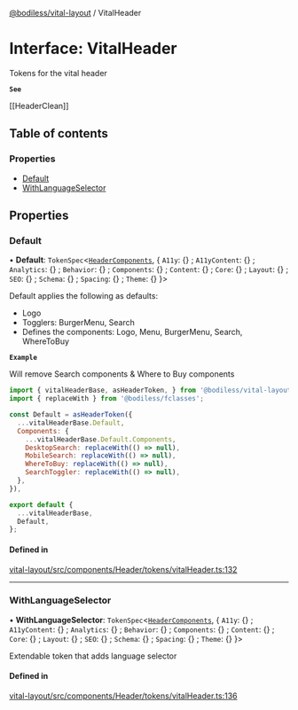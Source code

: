 [@bodiless/vital-layout](../README.md) / VitalHeader

# Interface: VitalHeader

Tokens for the vital header

**`See`**

[[HeaderClean]]

## Table of contents

### Properties

- [Default](VitalHeader.md#default)
- [WithLanguageSelector](VitalHeader.md#withlanguageselector)

## Properties

### Default

• **Default**: `TokenSpec`<[`HeaderComponents`](HeaderComponents.md), { `A11y`: {} ; `A11yContent`: {} ; `Analytics`: {} ; `Behavior`: {} ; `Components`: {} ; `Content`: {} ; `Core`: {} ; `Layout`: {} ; `SEO`: {} ; `Schema`: {} ; `Spacing`: {} ; `Theme`: {}  }\>

Default applies the following as defaults:
- Logo
- Togglers: BurgerMenu, Search
- Defines the components: Logo, Menu, BurgerMenu, Search, WhereToBuy

**`Example`**

Will remove Search components & Where to Buy components
```js
import { vitalHeaderBase, asHeaderToken, } from '@bodiless/vital-layout';
import { replaceWith } from '@bodiless/fclasses';

const Default = asHeaderToken({
  ...vitalHeaderBase.Default,
  Components: {
    ...vitalHeaderBase.Default.Components,
    DesktopSearch: replaceWith(() => null),
    MobileSearch: replaceWith(() => null),
    WhereToBuy: replaceWith(() => null),
    SearchToggler: replaceWith(() => null),
  },
}),

export default {
  ...vitalHeaderBase,
  Default,
};
```

#### Defined in

[vital-layout/src/components/Header/tokens/vitalHeader.ts:132](https://github.com/johnsonandjohnson/Bodiless-JS/blob/8207f8a8d/packages/vital-layout/src/components/Header/tokens/vitalHeader.ts#L132)

___

### WithLanguageSelector

• **WithLanguageSelector**: `TokenSpec`<[`HeaderComponents`](HeaderComponents.md), { `A11y`: {} ; `A11yContent`: {} ; `Analytics`: {} ; `Behavior`: {} ; `Components`: {} ; `Content`: {} ; `Core`: {} ; `Layout`: {} ; `SEO`: {} ; `Schema`: {} ; `Spacing`: {} ; `Theme`: {}  }\>

Extendable token that adds language selector

#### Defined in

[vital-layout/src/components/Header/tokens/vitalHeader.ts:136](https://github.com/johnsonandjohnson/Bodiless-JS/blob/8207f8a8d/packages/vital-layout/src/components/Header/tokens/vitalHeader.ts#L136)

